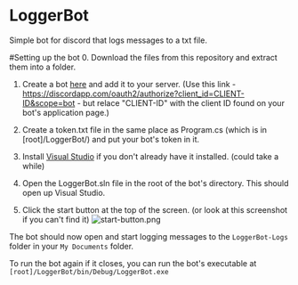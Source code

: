 # LoggerBot
Simple bot for discord that logs messages to a txt file.

#Setting up the bot
0. Download the files from this repository and extract them into a folder.

1. Create a bot [here](https://discordapp.com/developers/applications/me/create) and add it to your server. (Use this link - https://discordapp.com/oauth2/authorize?client_id=CLIENT-ID&scope=bot - but relace "CLIENT-ID" with the client ID found on your bot's application page.)

2. Create a token.txt file in the same place as Program.cs (which is in [root]/LoggerBot/) and put your bot's token in it.

3. Install [Visual Studio](https://go.microsoft.com/fwlink/?LinkId=691978&clcid=0x409) if you don't already have it installed. (could take a while)

4. Open the LoggerBot.sln file in the root of the bot's directory. This should open up Visual Studio.

5. Click the start button at the top of the screen. (or look at this screenshot if you can't find it)
![start-button.png](http://i.imgur.com/grmqm0n.png)

The bot should now open and start logging messages to the `LoggerBot-Logs` folder in your `My Documents` folder.

To run the bot again if it closes, you can run the bot's executable at `[root]/LoggerBot/bin/Debug/LoggerBot.exe`

